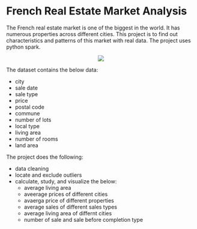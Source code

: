 # French Real Estate Market Analysis

The French real estate market is one of the biggest in the world. It has numerous properties across different cities. This project is to find out characteristics and patterns of this market with real data. The project uses python spark.

<p align = "center">
  <img src = "https://aasarchitecture.com/wp-content/uploads/Paris-lingerie-store-for-Etam-by-MVRDV-00.jpg"
       </p>

The dataset contains the below data:

- city
- sale date
- sale type
- price
- postal code
- commune
- number of lots
- local type
- living area
- number of rooms
- land area

The project does the following:

- data cleaning
- locate and exclude outliers
- calculate, study, and visualize the below:
  - average living area
  - aveerage prices of different cities
  - avaerga price of different properties
  - average sales of different sales types
  - average living area of differnt cities
  - number of sale and sale before completion type
